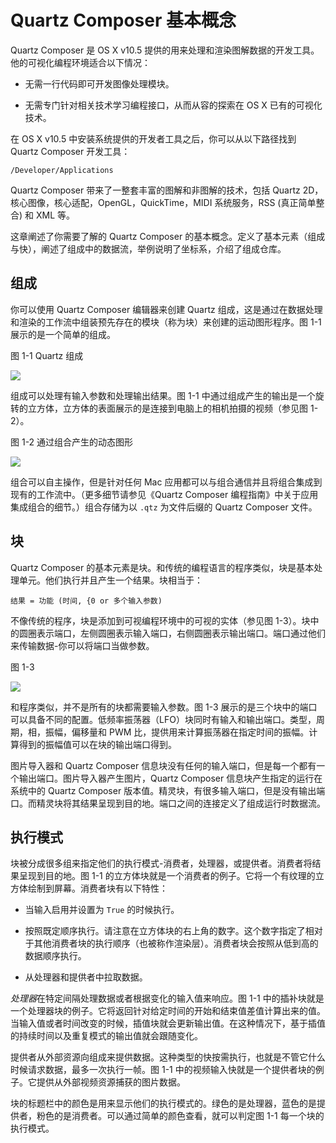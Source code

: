# Quartz Composer 基本概念

Quartz Composer 是  OS X v10.5 提供的用来处理和渲染图解数据的开发工具。他的可视化编程环境适合以下情况：

+ 无需一行代码即可开发图像处理模块。

+ 无需专门针对相关技术学习编程接口，从而从容的探索在 OS X 已有的可视化技术。

在 OS X v10.5 中安装系统提供的开发者工具之后，你可以从以下路径找到 Quartz Composer 开发工具：

`/Developer/Applications`

Quartz Composer 带来了一整套丰富的图解和非图解的技术，包括 Quartz 2D，核心图像，核心适配，OpenGL，QuickTime，MIDI 系统服务，RSS (真正简单整合) 和 XML 等。

这章阐述了你需要了解的 Quartz Composer 的基本概念。定义了基本元素（组成与快），阐述了组成中的数据流，举例说明了坐标系，介绍了组成仓库。

## 组成

你可以使用 Quartz Composer 编辑器来创建 Quartz 组成，这是通过在数据处理和渲染的工作流中组装预先存在的模块（称为块）来创建的运动图形程序。图 1-1 展示的是一个简单的组成。

图 1-1 Quartz 组成

![](https://developer.apple.com/library/content/documentation/GraphicsImaging/Conceptual/QuartzComposerUserGuide/art/patch_title_colors.jpg)



组成可以处理有输入参数和处理输出结果。图 1-1 中通过组成产生的输出是一个旋转的立方体，立方体的表面展示的是连接到电脑上的相机拍摄的视频（参见图 1-2）。


图 1-2 通过组合产生的动态图形

![](https://developer.apple.com/library/content/documentation/GraphicsImaging/Conceptual/QuartzComposerUserGuide/art/live_video.jpg)

组合可以自主操作，但是针对任何 Mac 应用都可以与组合通信并且将组合集成到现有的工作流中。（更多细节请参见《Quartz Composer 编程指南》中关于应用集成组合的细节。）组合存储为以 `.qtz` 为文件后缀的  Quartz Composer 文件。

## 块

Quartz Composer 的基本元素是块。和传统的编程语言的程序类似，块是基本处理单元。他们执行并且产生一个结果。块相当于：

`结果 = 功能 (时间, {0 or 多个输入参数)`

不像传统的程序，块是添加到可视编程环境中的可视的实体（参见图 1-3）。块中的圆圈表示端口，左侧圆圈表示输入端口，右侧圆圈表示输出端口。端口通过他们来传输数据-你可以将端口当做参数。

图 1-3

![](https://developer.apple.com/library/content/documentation/GraphicsImaging/Conceptual/QuartzComposerUserGuide/art/sample_patches.jpg)

和程序类似，并不是所有的块都需要输入参数。图 1-3 展示的是三个块中的端口可以具备不同的配置。低频率振荡器（LFO）块同时有输入和输出端口。类型，周期，相，振幅，偏移量和 PWM 比，提供用来计算振荡器在指定时间的振幅。计算得到的振幅值可以在块的输出端口得到。

图片导入器和 Quartz Composer 信息块没有任何的输入端口，但是每一个都有一个输出端口。图片导入器产生图片，Quartz Composer 信息块产生指定的运行在系统中的 Quartz Composer 版本值。精灵块，有很多输入端口，但是没有输出端口。而精灵块将其结果呈现到目的地。端口之间的连接定义了组成运行时数据流。

## 执行模式

块被分成很多组来指定他们的执行模式-消费者，处理器，或提供者。消费者将结果呈现到目的地。图 1-1 的立方体块就是一个消费者的例子。它将一个有纹理的立方体绘制到屏幕。消费者块有以下特性：

+ 当输入启用并设置为 `True` 的时候执行。

+ 按照既定顺序执行。请注意在立方体块的右上角的数字。这个数字指定了相对于其他消费者块的执行顺序（也被称作渲染层）。消费者块会按照从低到高的数据顺序执行。

+ 从处理器和提供者中拉取数据。

*处理器*在特定间隔处理数据或者根据变化的输入值来响应。图 1-1 中的插补块就是一个处理器块的例子。它将返回针对给定时间的开始和结束值差值计算出来的值。当输入值或者时间改变的时候，插值块就会更新输出值。在这种情况下，基于插值的持续时间以及重复模式的输出值就会跟随变化。

提供者从外部资源向组成来提供数据。这种类型的快按需执行，也就是不管它什么时候请求数据，最多一次执行一帧。图 1-1 中的视频输入快就是一个提供者块的例子。它提供从外部视频资源捕获的图片数据。

块的标题栏中的颜色是用来显示他们的执行模式的。绿色的是处理器，蓝色的是提供者，粉色的是消费者。可以通过简单的颜色查看，就可以判定图 1-1 每一个块的执行模式。






